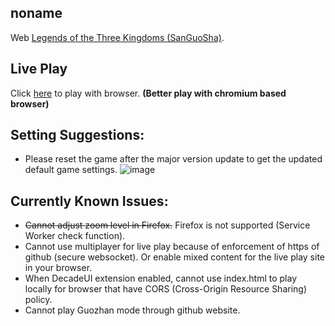 ## noname
Web [Legends of the Three Kingdoms (SanGuoSha)](https://en.wikipedia.org/wiki/Legends_of_the_Three_Kingdoms).

## Live Play
Click [here](https://adeFuLoDgu.github.io/noname) to play with browser. **(Better play with chromium based browser)**

## Setting Suggestions:
+ Please reset the game after the major version update to get the updated default game settings.
![image](https://raw.githubusercontent.com/adeFuLoDgu/noname/master/reset_illustration.jpg)

## Currently Known Issues:
+ ~~Cannot adjust zoom level in Firefox.~~ Firefox is not supported (Service Worker check function).
+ Cannot use multiplayer for live play because of enforcement of https of github (secure websocket). Or enable mixed content for the live play site in your browser.
+ When DecadeUI extension enabled, cannot use index.html to play locally for browser that have CORS (Cross-Origin Resource Sharing) policy.
+ Cannot play Guozhan mode through github website.
